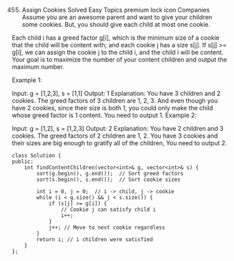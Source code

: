 455. Assign Cookies
     Solved
     Easy
     Topics
     premium lock icon
     Companies
     Assume you are an awesome parent and want to give your children some cookies. But, you should give each child at most one cookie.

Each child i has a greed factor g[i], which is the minimum size of a cookie that the child will be content with; and each cookie j has a size s[j]. If s[j] >= g[i], we can assign the cookie j to the child i, and the child i will be content. Your goal is to maximize the number of your content children and output the maximum number.

Example 1:

Input: g = [1,2,3], s = [1,1]
Output: 1
Explanation: You have 3 children and 2 cookies. The greed factors of 3 children are 1, 2, 3.
And even though you have 2 cookies, since their size is both 1, you could only make the child whose greed factor is 1 content.
You need to output 1.
Example 2:

Input: g = [1,2], s = [1,2,3]
Output: 2
Explanation: You have 2 children and 3 cookies. The greed factors of 2 children are 1, 2.
You have 3 cookies and their sizes are big enough to gratify all of the children,
You need to output 2.

```
class Solution {
public:
    int findContentChildren(vector<int>& g, vector<int>& s) {
        sort(g.begin(), g.end());  // Sort greed factors
        sort(s.begin(), s.end());  // Sort cookie sizes

        int i = 0, j = 0;  // i -> child, j -> cookie
        while (i < g.size() && j < s.size()) {
            if (s[j] >= g[i]) {
                // Cookie j can satisfy child i
                i++;
            }
            j++; // Move to next cookie regardless
        }
        return i; // i children were satisfied
    }
};
```
